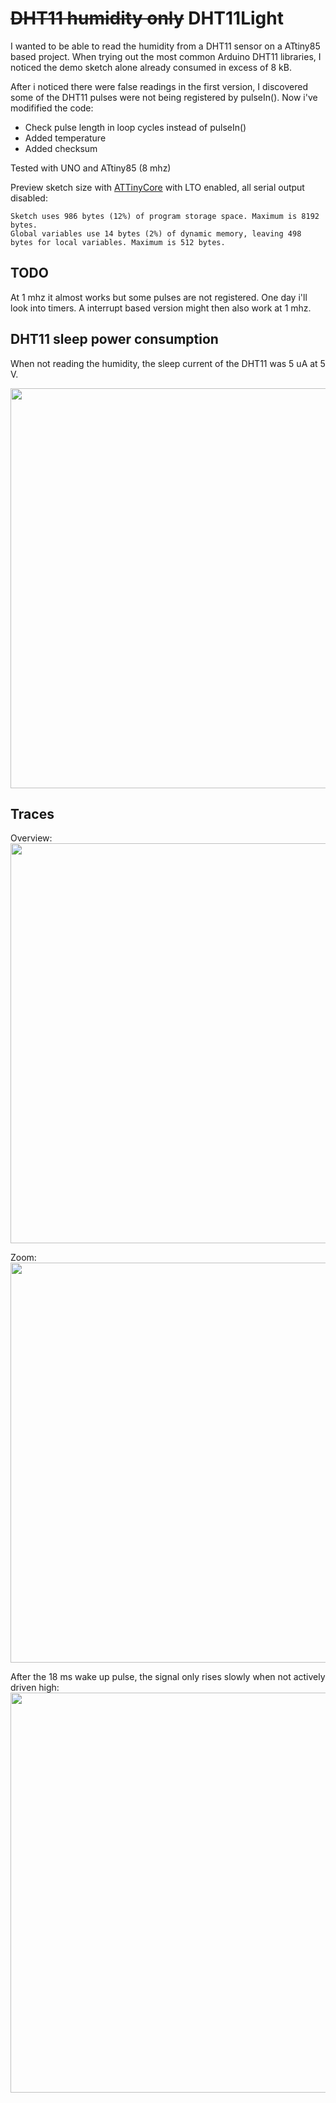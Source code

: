 # ~~DHT11 humidity only~~ DHT11Light

I wanted to be able to read the humidity from a DHT11 sensor on a ATtiny85 based project. When trying out the most common Arduino DHT11 libraries, I noticed the demo sketch alone already consumed in excess of 8 kB.

After i noticed there were false readings in the first version, I discovered some of the DHT11 pulses were not being registered by pulseIn(). Now i've modifified the code:
- Check pulse length in loop cycles instead of pulseIn()
- Added temperature
- Added checksum

Tested with UNO and ATtiny85 (8 mhz)

Preview sketch size with [ATTinyCore](https://github.com/SpenceKonde/ATTinyCore) with LTO enabled, all serial output disabled:
```
Sketch uses 986 bytes (12%) of program storage space. Maximum is 8192 bytes.
Global variables use 14 bytes (2%) of dynamic memory, leaving 498 bytes for local variables. Maximum is 512 bytes.
```

## TODO
At 1 mhz it almost works but some pulses are not registered. One day i'll look into timers. A interrupt based version might then also work at 1 mhz.

## DHT11 sleep power consumption

When not reading the humidity, the sleep current of the DHT11 was 5 uA at 5 V.

<img src="https://raw.githubusercontent.com/chocotov1/DHT11_humidity_only/master/media/DHT11_sleep_current.jpg" width=640>

## Traces
Overview:<br>
<img src="https://raw.githubusercontent.com/chocotov1/DHT11_humidity_only/master/media/DHT11_scope_overview.jpg" width=640>

Zoom:<br>
<img src="https://raw.githubusercontent.com/chocotov1/DHT11_humidity_only/master/media/DHT11_scope_zoom.jpg" width=640>

After the 18 ms wake up pulse, the signal only rises slowly when not actively driven high:<br>
<img src="https://raw.githubusercontent.com/chocotov1/DHT11_humidity_only/master/media/DHT11_scope_start.jpg" width=640>
